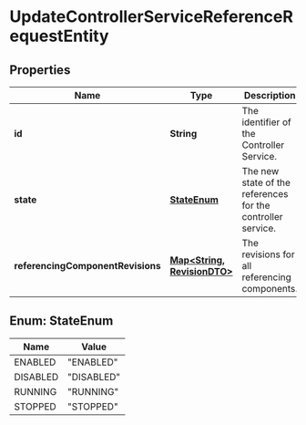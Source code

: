 
# UpdateControllerServiceReferenceRequestEntity

## Properties
Name | Type | Description | Notes
------------ | ------------- | ------------- | -------------
**id** | **String** | The identifier of the Controller Service. |  [optional]
**state** | [**StateEnum**](#StateEnum) | The new state of the references for the controller service. |  [optional]
**referencingComponentRevisions** | [**Map&lt;String, RevisionDTO&gt;**](RevisionDTO.md) | The revisions for all referencing components. |  [optional]


<a name="StateEnum"></a>
## Enum: StateEnum
Name | Value
---- | -----
ENABLED | &quot;ENABLED&quot;
DISABLED | &quot;DISABLED&quot;
RUNNING | &quot;RUNNING&quot;
STOPPED | &quot;STOPPED&quot;



